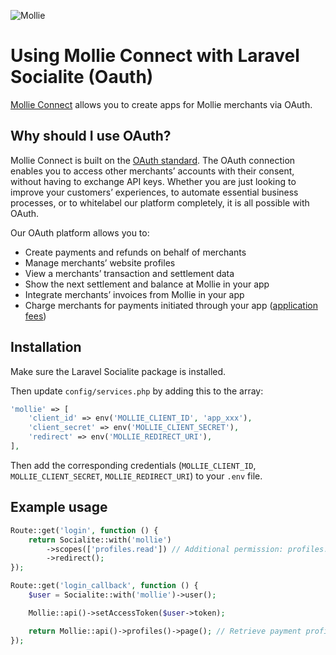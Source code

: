 ![Mollie](https://www.mollie.nl/files/Mollie-Logo-Style-Small.png)

# Using Mollie Connect with Laravel Socialite (Oauth)

[Mollie Connect](https://docs.mollie.com/oauth/overview) allows you to create apps for Mollie merchants via OAuth.

## Why should I use OAuth?
Mollie Connect is built on the [OAuth standard](https://en.wikipedia.org/wiki/OAuth). The OAuth connection enables you to access other merchants’ accounts with their consent, without having to exchange API keys. Whether you are just looking to improve your customers’ experiences, to automate essential business processes, or to whitelabel our platform completely, it is all possible with OAuth.

Our OAuth platform allows you to:

- Create payments and refunds on behalf of merchants
- Manage merchants’ website profiles
- View a merchants’ transaction and settlement data
- Show the next settlement and balance at Mollie in your app
- Integrate merchants’ invoices from Mollie in your app
- Charge merchants for payments initiated through your app ([application fees](https://docs.mollie.com/oauth/application-fees))

## Installation

Make sure the Laravel Socialite package is installed.

Then update `config/services.php` by adding this to the array:

```php
'mollie' => [
    'client_id' => env('MOLLIE_CLIENT_ID', 'app_xxx'),
    'client_secret' => env('MOLLIE_CLIENT_SECRET'),
    'redirect' => env('MOLLIE_REDIRECT_URI'),
],
```

Then add the corresponding credentials (`MOLLIE_CLIENT_ID`, `MOLLIE_CLIENT_SECRET`, `MOLLIE_REDIRECT_URI`) to your `.env` file.

## Example usage

```php
Route::get('login', function () {
    return Socialite::with('mollie')
        ->scopes(['profiles.read']) // Additional permission: profiles.read
        ->redirect();
});

Route::get('login_callback', function () {
    $user = Socialite::with('mollie')->user();

    Mollie::api()->setAccessToken($user->token);

    return Mollie::api()->profiles()->page(); // Retrieve payment profiles available on the obtained Mollie account
});
```
